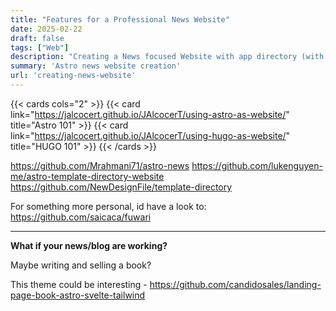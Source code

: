 ```yaml
---
title: "Features for a Professional News Website"
date: 2025-02-22
draft: false
tags: ["Web"]
description: "Creating a News focused Website with app directory (with Astro SSG)."
summary: 'Astro news website creation'
url: 'creating-news-website'
---
```





{{< cards cols="2" >}}
  {{< card link="https://jalcocert.github.io/JAlcocerT/using-astro-as-website/" title="Astro 101" >}}
  {{< card link="https://jalcocert.github.io/JAlcocerT/using-hugo-as-website/" title="HUGO 101" >}}
{{< /cards >}}

https://github.com/Mrahmani71/astro-news
https://github.com/lukenguyen-me/astro-template-directory-website
https://github.com/NewDesignFile/template-directory

For something more personal, id have a look to: https://github.com/saicaca/fuwari

---

**What if your news/blog are working?**

Maybe writing and selling a book?

This theme could be interesting - https://github.com/candidosales/landing-page-book-astro-svelte-tailwind